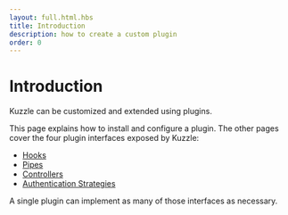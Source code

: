 ```yaml
---
layout: full.html.hbs
title: Introduction
description: how to create a custom plugin
order: 0
---
```


# Introduction

Kuzzle can be customized and extended using plugins.

This page explains how to install and configure a plugin. The other pages cover the four plugin interfaces exposed by Kuzzle:

- [Hooks](/core/1/plugins/hooks/)
- [Pipes](/core/1/plugins/pipes/)
- [Controllers](/core/1/plugins/controllers/)
- [Authentication Strategies](/core/1/plugins/strategies/overview/)

A single plugin can implement as many of those interfaces as necessary.
